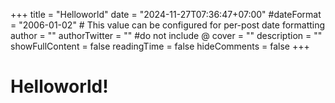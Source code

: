 +++
title = "Helloworld"
date = "2024-11-27T07:36:47+07:00"
#dateFormat = "2006-01-02" # This value can be configured for per-post date formatting
author = ""
authorTwitter = "" #do not include @
cover = ""
description = ""
showFullContent = false
readingTime = false
hideComments = false
+++

# Helloworld!
